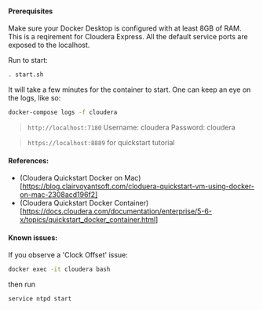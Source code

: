 #### Prerequisites
Make sure your Docker Desktop is configured with at least 8GB of RAM. This is a reqirement for Cloudera Express.
All the default service ports are exposed to the localhost.

Run to start:
```bash
. start.sh
```

It will take a few minutes for the container to start. One can keep an eye on the logs, like so:
```bash
docker-compose logs -f cloudera
```

> `http://localhost:7180`
> Username: cloudera
> Password: cloudera

> `https://localhost:8889` for quickstart tutorial

#### References:
* (Cloudera Quickstart Docker on Mac)[https://blog.clairvoyantsoft.com/cloduera-quickstart-vm-using-docker-on-mac-2308acd196f2]
* (Cloudera Quickstart Docker Container)[https://docs.cloudera.com/documentation/enterprise/5-6-x/topics/quickstart_docker_container.html]

#### Known issues:

If you observe a 'Clock Offset' issue:
```bash
docker exec -it cloudera bash
```
then run
```bash
service ntpd start
```